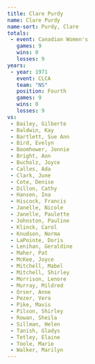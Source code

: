 ```yaml
---
title: Clare Purdy
name: Clare Purdy
name-sort: Purdy, Clare
totals:
 - event: Canadian Women's
   games: 9
   wins: 0
   losses: 9
years:
 - year: 1971
   event: CLCA
   team: "NS"
   position: Fourth
   games: 9
   wins: 0
   losses: 9
vs:
 - Bailey, Gilberte
 - Baldwin, Kay
 - Bartlett, Sue Ann
 - Bird, Evelyn
 - Boomhower, Jennie
 - Bright, Ann
 - Bucholz, Joyce
 - Calles, Ada
 - Clark, June
 - Cote, Denise
 - Dillon, Cathy
 - Hansen, Ina
 - Hiscock, Francis
 - Janelle, Nicole
 - Janelle, Paulette
 - Johnston, Pauline
 - Klinck, Carol
 - Knudson, Norma
 - LaPointe, Doris
 - Lenihan, Geraldine
 - Maher, Pat
 - McKee, Joyce
 - Mitchell, Mabel
 - Mitchell, Shirley
 - Morrison, Lenore
 - Murray, Mildred
 - Orser, Anne
 - Pezer, Vera
 - Pike, Mavis
 - Pilson, Shirley
 - Rowan, Sheila
 - Sillman, Helen
 - Tanish, Gladys
 - Tetley, Elaine
 - Toole, Marie
 - Walker, Marilyn
---
```

